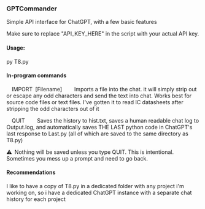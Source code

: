 ### GPTCommander <p>

Simple API interface for ChatGPT, with a few basic features  

Make sure to replace "API_KEY_HERE" in the script with your actual API key.
</p>

#### Usage:

py T8.py

#### In-program commands

&ensp;&ensp;IMPORT&ensp;[Filename]&ensp;&ensp;&ensp;&ensp; Imports a file into the chat. it will simply strip out or escape any odd characters and send the text into chat. Works best for source code files or text files. I've gotten it to read IC datasheets after stripping the odd characters out of it

&ensp;&ensp;QUIT&ensp;&ensp;&ensp;&ensp; Saves the history to hist.txt, saves a human readable chat log to Output.log, and automatically saves THE LAST python code in ChatGPT's last response to Last.py (all of which are saved to the same directory as T8.py)

:warning:&ensp;Nothing will be saved unless you type QUIT. This is intentional. Sometimes you mess up a prompt and need to go back.

#### Recommendations

I like to have a copy of T8.py in a dedicated folder with any project i'm working on, so i have a dedicated ChatGPT instance with a separate chat history for each project
